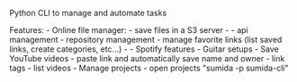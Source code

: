 Python CLI to manage and automate tasks

Features:
    - Online file manager:
        - save files in a S3 server
        - 
    - api management
    - repository management
    - manage favorite links (list saved links, create categories, etc...)
        - 
    - Spotify features
    - Guitar setups
    - Save YouTube videos
        - paste link and automatically save name and owner
        - link tags
        - list videos
    - Manage projects
        - open projects
            "sumida -p sumida-cli"
